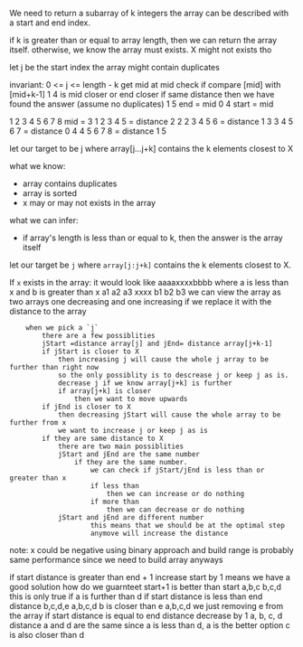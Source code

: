 We need to return a subarray of k integers
the array can be described with a start and end index.

if k is greater than or equal to array length, then we can return the array itself.
otherwise, we know the array must exists.
X might not exists tho

let j be the start index
the array might contain duplicates

invariant:
    0 <= j <= length - k 
        get mid 
        at mid check if 
            compare [mid] with [mid+k-1]
                1  4
                is mid closer or end closer
                if same distance then we have found the answer (assume no duplicates)
                1 5
                end = mid
                0 4
                start = mid

1 2 3 4 5 6 7 8
mid = 3
1 2 3 4 5 = distance 2 2
  2 3 4 5 6 = distance 1 3
    3 4 5 6 7 = distance 0 4
      4 5 6 7 8 = distance 1 5

let our target to be j where array[j...j+k] contains the k elements closest to X

what we know:
- array contains duplicates
- array is sorted
- x may or may not exists in the array

what we can infer:
- if array's length is less than or equal to k, then the answer is the array itself

let our target be `j` where `array[j:j+k]` contains the k elements closest to X.

If `x` exists in the array:
    it would look like aaaaxxxxbbbb
        where a is less than x and b is greater than x
        a1 a2 a3 xxxx b1 b2 b3
        we can view the array as two arrays
        one decreasing and one increasing if we replace it with the distance to the array

        when we pick a `j`
            there are a few possiblities
            jStart =distance array[j] and jEnd= distance array[j+k-1]
            if jStart is closer to X
                then increasing j will cause the whole j array to be further than right now
                so the only possiblity is to descrease j or keep j as is.
                decrease j if we know array[j+k] is further
                if array[j+k] is closer
                    then we want to move upwards
            if jEnd is closer to X
                then decreasing jStart will cause the whole array to be further from x
                we want to increase j or keep j as is
            if they are same distance to X
                there are two main possiblities
                jStart and jEnd are the same number
                    if they are the same number.
                        we can check if jStart/jEnd is less than or greater than x
                        if less than
                            then we can increase or do nothing
                        if more than
                            then we can decrease or do nothing
                jStart and jEnd are different number
                        this means that we should be at the optimal step
                        anymove will increase the distance
note:
    x could be negative
using binary approach and build range is probably same performance since we need to build array anyways

if start distance is greater than end + 1
    increase start by 1
        means we have a good solution
        how do we guarnteet start+1 is better than start
        a,b,c b,c,d
        this is only true if a is further than d
if start distance is less than end distance
    b,c,d,e  a,b,c,d
    b is closer than e
    a,b,c,d
    we just removing e from the array
if start distance is equal to end distance
    decrease by 1
    a, b, c, d
    distance a and d are the same
    since a is less than d, a is the better option
    c is also closer than d
